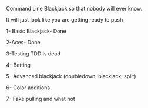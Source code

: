 Command Line Blackjack so that nobody will ever know.

It will just look like you are getting ready to push

1- Basic Blackjack- Done

2-Aces- Done

3-Testing  TDD is dead

4- Betting

5- Advanced blackjack (doubledown, blackjack, split)

6- Color additions

7- Fake pulling and what not